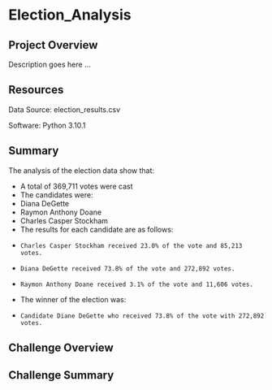 # Election_Analysis

## Project Overview
Description goes here ...

## Resources
Data Source: election_results.csv

Software: Python 3.10.1

## Summary
The analysis of the election data show that:
- A total of 369,711 votes were cast
- The candidates were:
-   Diana DeGette
-   Raymon Anthony Doane
-   Charles Casper Stockham
-  The results for each candidate are as follows:
-     Charles Casper Stockham received 23.0% of the vote and 85,213 votes.
-     Diana DeGette received 73.8% of the vote and 272,892 votes.
-     Raymon Anthony Doane received 3.1% of the vote and 11,606 votes.
-  The winner of the election was:
-     Candidate Diane DeGette who received 73.8% of the vote with 272,892 votes.

## Challenge Overview

## Challenge Summary



